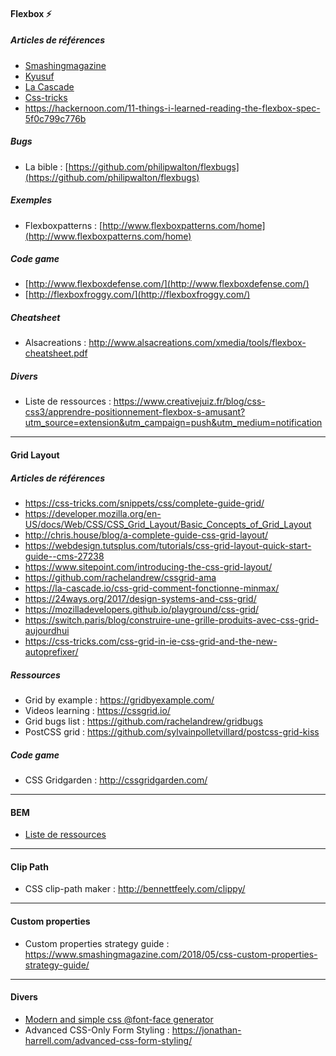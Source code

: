 #### Flexbox :zap:
##### Articles de références
- [Smashingmagazine](https://www.smashingmagazine.com/2016/11/css-grids-flexbox-and-box-alignment-our-new-system-for-web-layout/)
- [Kyusuf](https://kyusuf.com/post/almost-complete-guide-to-flexbox-without-flexbox)
- [La Cascade](https://la-cascade.io/flexbox-guide-complet/)
- [Css-tricks](https://css-tricks.com/snippets/css/a-guide-to-flexbox/)
- https://hackernoon.com/11-things-i-learned-reading-the-flexbox-spec-5f0c799c776b

##### Bugs
- La bible : [https://github.com/philipwalton/flexbugs](https://github.com/philipwalton/flexbugs)

##### Exemples
- Flexboxpatterns : [http://www.flexboxpatterns.com/home](http://www.flexboxpatterns.com/home)

##### Code game
- [http://www.flexboxdefense.com/](http://www.flexboxdefense.com/)
- [http://flexboxfroggy.com/](http://flexboxfroggy.com/)

##### Cheatsheet
- Alsacreations : http://www.alsacreations.com/xmedia/tools/flexbox-cheatsheet.pdf

##### Divers
- Liste de ressources : https://www.creativejuiz.fr/blog/css-css3/apprendre-positionnement-flexbox-s-amusant?utm_source=extension&utm_campaign=push&utm_medium=notification

___
#### Grid Layout
##### Articles de références
- https://css-tricks.com/snippets/css/complete-guide-grid/
- https://developer.mozilla.org/en-US/docs/Web/CSS/CSS_Grid_Layout/Basic_Concepts_of_Grid_Layout
- http://chris.house/blog/a-complete-guide-css-grid-layout/
- https://webdesign.tutsplus.com/tutorials/css-grid-layout-quick-start-guide--cms-27238
- https://www.sitepoint.com/introducing-the-css-grid-layout/
- https://github.com/rachelandrew/cssgrid-ama
- https://la-cascade.io/css-grid-comment-fonctionne-minmax/
- https://24ways.org/2017/design-systems-and-css-grid/
- https://mozilladevelopers.github.io/playground/css-grid/
- https://switch.paris/blog/construire-une-grille-produits-avec-css-grid-aujourdhui
- https://css-tricks.com/css-grid-in-ie-css-grid-and-the-new-autoprefixer/

##### Ressources
- Grid by example : https://gridbyexample.com/
- Videos learning : https://cssgrid.io/
- Grid bugs list : https://github.com/rachelandrew/gridbugs
- PostCSS grid : https://github.com/sylvainpolletvillard/postcss-grid-kiss

##### Code game
- CSS Gridgarden : http://cssgridgarden.com/

___
#### BEM
- [Liste de ressources](https://github.com/sturobson/BEM-resources)

___
#### Clip Path
- CSS clip-path maker : http://bennettfeely.com/clippy/

___
#### Custom properties
- Custom properties strategy guide : https://www.smashingmagazine.com/2018/05/css-custom-properties-strategy-guide/
___
#### Divers
- [Modern and simple css @font-face generator](https://transfonter.org/)
- Advanced CSS-Only Form Styling : https://jonathan-harrell.com/advanced-css-form-styling/

